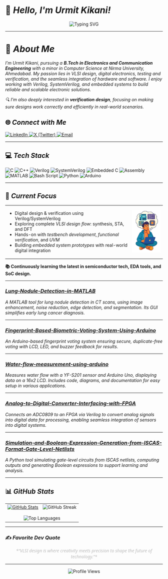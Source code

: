 
# 👋 *Hello, I'm Urmit Kikani!*

<div align="center">  
  <img src="https://readme-typing-svg.herokuapp.com?font=Montserrat&pause=1000&color=333333&center=true&vCenter=true&width=435&lines=Aspiring+Technologist;VLSI+Design+Enthusiast;Digital+Electronics+Explorer;Continuous+Learner+%26+Innovator" alt="Typing SVG" /> 
</div>  

---

# 💫 *About Me*

*I’m Urmit Kikani, pursuing a **B.Tech in Electronics and Communication Engineering** with a minor in Computer Science at Nirma University, Ahmedabad.*
*My passion lies in VLSI design, digital electronics, testing and verification, and the seamless integration of hardware and software. I enjoy working with Verilog, SystemVerilog, and embedded systems to build reliable and scalable electronic solutions.*

*🔍 I’m also deeply interested in **verification design**, focusing on making sure designs work correctly and efficiently in real-world scenarios.*

## 🌐 *Connect with Me*

<a href="https://linkedin.com/in/urmit-kikani">
  <img src="https://img.shields.io/badge/LinkedIn-Urmit%20Kikani-0A66C2?style=plastic&logo=linkedin&logoColor=white" alt="LinkedIn"/>
</a>  
<a href="https://x.com/imurmitkikani11">
  <img src="https://img.shields.io/badge/X-@imurmitkikani11-000000?style=plastic&logo=X&logoColor=white" alt="X (Twitter)"/>
</a>  
<a href="mailto:Urmitkikani1184@gmail.com">
  <img src="https://img.shields.io/badge/Email-Urmitkikani1184@gmail.com-D14836?style=plastic&logo=gmail&logoColor=white" alt="Email"/>
</a>  

---

## 💻 *Tech Stack*

<img src="https://img.shields.io/badge/C-00599C?style=plastic&logo=c&logoColor=white" alt="C"/> <img src="https://img.shields.io/badge/C++-00599C?style=plastic&logo=c%2B%2B&logoColor=white" alt="C++"/> <img src="https://img.shields.io/badge/Verilog-00A2FF?style=plastic&logoColor=white" alt="Verilog"/> <img src="https://img.shields.io/badge/SystemVerilog-FF6F00?style=plastic&logoColor=white" alt="SystemVerilog"/> <img src="https://img.shields.io/badge/Embedded_C-0077B5?style=plastic&logo=c&logoColor=white" alt="Embedded C"/> <img src="https://img.shields.io/badge/Assembly-45B8D8?style=plastic&logoColor=white" alt="Assembly"/> <img src="https://img.shields.io/badge/MATLAB-FF4500?style=plastic&logo=mathworks&logoColor=white" alt="MATLAB"/> <img src="https://img.shields.io/badge/Bash_Script-121011?style=plastic&logo=gnu-bash&logoColor=white" alt="Bash Script"/> <img src="https://img.shields.io/badge/Python-3670A0?style=plastic&logo=python&logoColor=ffdd54" alt="Python"/> <img src="https://img.shields.io/badge/Arduino-00979D?style=plastic&logo=arduino&logoColor=white" alt="Arduino"/>

---

## 🎯 *Current Focus*

<table>
<tr>
<td>

- Digital design & verification using Verilog/SystemVerilog  
- Exploring complete *VLSI design flow*: synthesis, STA, and DFT  
- Hands-on with *testbench development*, *functional verification*, and *UVM*  
- Building *embedded system prototypes* with real-world digital integration  

</td>
<td>
<img src="https://raw.githubusercontent.com/Urmitkikani11/Urmitkikani11/main/focus_image.png" width="140"/>
</td
</tr>
</table>

**📚 Continuously learning the latest in semiconductor tech, EDA tools, and SoC design.**



---

### *[Lung-Nodule-Detection-in-MATLAB](https://github.com/Urmitkikani11/Lung-Nodule-Detection-in-MATLAB)*

*A MATLAB tool for lung nodule detection in CT scans, using image enhancement, noise reduction, edge detection, and segmentation. Its GUI simplifies early lung cancer diagnosis.*

---

### *[Fingerprint-Based-Biometric-Voting-System-Using-Arduino](https://github.com/Urmitkikani11/Fingerprint-Based-Biometric-Voting-System-Using-Arduino)*

*An Arduino-based fingerprint voting system ensuring secure, duplicate-free voting with LCD, LED, and buzzer feedback for results.*

---

### *[Water-flow-measurement-using-arduino](https://github.com/Urmitkikani11/Water-flow-measurement-using-arduino-)*

*Measures water flow with a YF-S201 sensor and Arduino Uno, displaying data on a 16x2 LCD. Includes code, diagrams, and documentation for easy setup in various applications.*

---

### *[Analog-to-Digital-Converter-Interfacing-with-FPGA](https://github.com/Urmitkikani11/Analog-to-Digital-Converter-Interfacing-with-FPGA)*

*Connects an ADC0809 to an FPGA via Verilog to convert analog signals into digital data for processing, enabling seamless integration of sensors into digital systems.*

---

### *[Simulation-and-Boolean-Expression-Generation-from-ISCAS-Format-Gate-Level-Netlists](https://github.com/Urmitkikani11/Simulation-and-Boolean-Expression-Generation-from-ISCAS-Format-Gate-Level-Netlists)*

*A Python tool simulating gate-level circuits from ISCAS netlists, computing outputs and generating Boolean expressions to support learning and analysis.*

---

## 📊 *GitHub Stats*

<table align="center">
  <tr>
    <td>
      <a href="https://github.com/Urmitkikani11">
        <img alt="GitHub Stats" 
          src="https://github-readme-stats.vercel.app/api?username=Urmitkikani11&show_icons=true&theme=default&hide_border=true&count_private=true&include_all_commits=true&card_width=400&hide=prs&show_lifetime=true" 
          width="400" />
      </a>
    </td>
    <td>
      <img src="https://github-readme-streak-stats.herokuapp.com/?user=Urmitkikani11&theme=default&hide_border=true" alt="GitHub Streak" width="400" />
    </td>
  </tr>
  <tr>
    <td colspan="2" align="center" style="padding-top: 15px;">
      <img src="https://github-readme-stats.vercel.app/api/top-langs/?username=Urmitkikani11&theme=default&hide_border=true&include_all_commits=true&count_private=true&layout=compact" alt="Top Languages" width="400" />
    </td>
  </tr>
</table>

---

### ✍️ *Favorite Dev Quote*

<div align="center" style="font-style: italic; color: #bbbbbb; max-width: 600px; margin: auto; font-family: 'Segoe UI', Tahoma, Geneva, Verdana, sans-serif;">  
*“VLSI design is where creativity meets precision to shape the future of technology.”*  
</div>  

---

<div align="center">  
  <img src="https://komarev.com/ghpvc/?username=urmitkikani11&color=yellow" alt="Profile Views"/>  
</div>  

